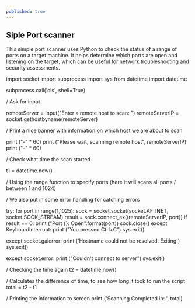 ```yaml
---
published: true
---
```

##  Siple Port scanner 
This simple port scanner uses Python to check the status of a range of ports on a target machine. It helps determine which ports are open and listening on the target, which can be useful for network troubleshooting and security assessments.

import socket
import subprocess
import sys
from datetime import datetime

subprocess.call('cls', shell=True)

/ Ask for input

remoteServer = input("Enter a remote host to scan: ")
remoteServerIP = socket.gethostbyname(remoteServer)

/ Print a nice banner with information on which host we are about to scan

print ("-" * 60)
print ("Please wait, scanning remote host", remoteServerIP)
print ("-" * 60)

/ Check what time the scan started

t1 = datetime.now()

/ Using the range function to specify ports (here it will scans all ports
/ between 1 and 1024)

/ We also put in some error handling for catching errors

try:
    for port in range(1,1025):
        sock = socket.socket(socket.AF_INET, socket.SOCK_STREAM)
        result = sock.connect_ex((remoteServerIP, port))
        if result == 0:
            print ("Port {}: Open".format(port))
        sock.close()
except KeyboardInterrupt:
    print ("You pressed Ctrl+C")
    sys.exit()

except socket.gaierror:
    print ('Hostname could not be resolved. Exiting')
    sys.exit()

except socket.error:
    print ("Couldn't connect to server")
    sys.exit()

/ Checking the time again
t2 = datetime.now()

/ Calculates the difference of time, to see how long it took to run the script
total = t2 - t1

/ Printing the information to screen
print ('Scanning Completed in: ', total)


